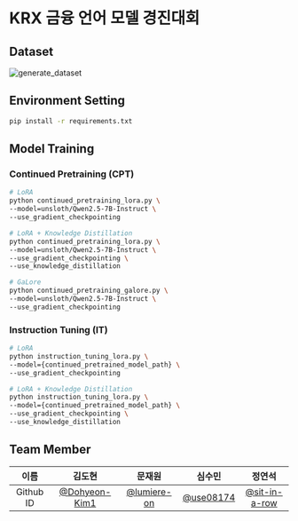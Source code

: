# KRX 금융 언어 모델 경진대회

## Dataset

![generate_dataset](./images/generate_dataset.png)

## Environment Setting

```bash
pip install -r requirements.txt
```

## Model Training

### Continued Pretraining (CPT)

```bash
# LoRA
python continued_pretraining_lora.py \
--model=unsloth/Qwen2.5-7B-Instruct \
--use_gradient_checkpointing

# LoRA + Knowledge Distillation
python continued_pretraining_lora.py \
--model=unsloth/Qwen2.5-7B-Instruct \
--use_gradient_checkpointing \
--use_knowledge_distillation

# GaLore
python continued_pretraining_galore.py \
--model=unsloth/Qwen2.5-7B-Instruct \
--use_gradient_checkpointing
```

### Instruction Tuning (IT)
```bash
# LoRA
python instruction_tuning_lora.py \
--model={continued_pretrained_model_path} \
--use_gradient_checkpointing

# LoRA + Knowledge Distillation
python instruction_tuning_lora.py \
--model={continued_pretrained_model_path} \
--use_gradient_checkpointing \
--use_knowledge_distillation
```

## Team Member

| 이름 | 김도현 | 문재원 | 심수민 | 정연석 |
| :-----------: | :----------------------------------------------: | :----------------------------------: | :----------------------------------------: |:----------------------------------------: |
| Github ID | [@Dohyeon-Kim1](https://github.com/Dohyeon-Kim1) | [@lumiere-on](https://github.com/lumiere-on) | [@use08174](https://github.com/use08174) | [@sit-in-a-row](https://github.com/sit-in-a-row)